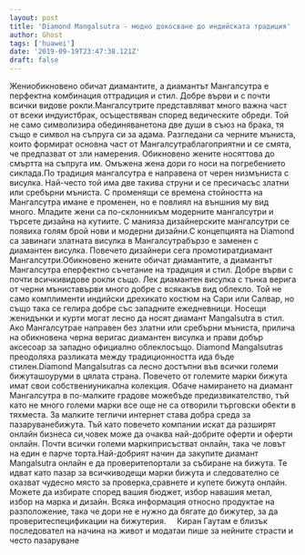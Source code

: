 ```yaml
---
layout: post
title: 'Diamond Mangalsutra - модно докосване до индийската традиция'
author: Ghost
tags: ['huawei']
date: '2019-09-19T23:47:38.121Z'
draft: false
---
```


Жениобикновено обичат диамантите, а диамантът Мангалсутра е перфектна комбинация оттрадиция и стил. Добре върви и с почти всички видове рокли.Мангалсутрите представляват много важна част от всеки индуистбрак, осъществяван според ведическите обреди. Той не само символизира обединяванетона две души в съюз на брака, тя също е символ на съпруга си за адама. Разгледани са черните мъниста, които формират основна част от Мангалсутраблагоприятни и се смята, че предпазват от зли намерения. Обикновено жените носяттова до смъртта на съпруга им. Омъжена жена дори го носи на погребението сиклада.По традиция мангалсутра е направена от черен низмъниста с висулка. Най-често той има две такива струни и се пресичасъс златни или сребърни мъниста. С променящи се времена стойността на Мангалсутра имане е променен, но е повлиял на външния му вид много. Младите жени са по-склонникъм модерните мангалсутри и търсете дизайна на кутиите. С манияза дизайнерските мангалсутри се появиха голям брой нови и модерни дизайни.С концепцията на Diamond са завинаги златната висулка в Мангалсутрабързо е заменен с диамантен висулка. Повечето дизайнери сега промотиратдиамант Мангалсутри.Обикновено жените обичат диамантите, а диамантът Мангалсутра еперфектно съчетание на традиция и стил. Добре върви с почти всичкивидове рокли също. Лек диамантен висулка с тънка верига от черни мъниставърви много добре с всякакъв вид облекло. Той не само комплименти индийски дрехикато костюм на Сари или Салвар, но също така се гелира добре със западните ежедневници. Носещи женидънки и курти могат лесно да носят диамант Mangalsutra в стил. Ако Мангалсутрае направен без златни или сребърни мъниста, прилича на обикновена черна веригас диамантен висулка и прави добър аксесоар за западно официално облеклосъщо. Diamond Mangalsutras преодоляха разликата между традиционността ида бъде стилен.Diamond Mangalsutras са лесно достъпни във всички големи бижуташоуруми в цялата страна. Повечето от големите марки бижута имат свои собствениуникална колекция. Обаче намирането на диамант Мангалсутра в по-малките градове можебъде предизвикателство, тъй като не много големи марки все още не са отворили търговски обекти в тяхместа. За малките тегличи интернет става добра среда за пазаруванебижута. Тъй като повечето компании искат да разширят онлайн бизнеса си,човек може да очаква най-добрите оферти и оферти онлайн. Почти всички големи маркиприсъстват онлайн, така че ловът на един е парче торта.Най-добрият начин да закупите диамант Mangalsutra онлайн е да проверитепортали за събиране на бижута. Те идват като пазар за всичкиводещи марки бижута и следователно се оказват чудесно място за проверка,сравнете и купете бижута онлайн. Можете да избирате според вашия бюджет, избор навашия метал, избор на марка и дизайн. Всяка информация относно продуктае на разположение, така че дори не е нужно да бягате до бижутер, за да проверитеспецификации на бижутерия.     Киран Гаутам е близък последовател на начина на живот и модатаи пише за нейните страсти и често пазаруване

